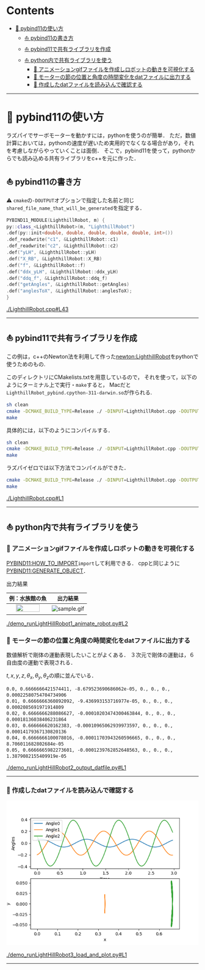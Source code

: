 # Contents
- [🐋 pybind11の使い方](#-pybind11の使い方)
    - [⛵ pybind11の書き方](#-pybind11の書き方)
    - [⛵ pybind11で共有ライブラリを作成](#-pybind11で共有ライブラリを作成)
    - [⛵ python内で共有ライブラリを使う](#-python内で共有ライブラリを使う)
        - [🪼 アニメーションgifファイルを作成しロボットの動きを可視化する](#-アニメーションgifファイルを作成しロボットの動きを可視化する)
        - [🪼 モーターの節の位置と角度の時間変化をdatファイルに出力する](#-モーターの節の位置と角度の時間変化をdatファイルに出力する)
        - [🪼 作成したdatファイルを読み込んで確認する](#-作成したdatファイルを読み込んで確認する)


---
# 🐋 pybind11の使い方 

ラズパイでサーボモーターを動かすには，pythonを使うのが簡単．
ただ，数値計算においては，pythonの速度が遅いため実用的でなくなる場合があり，それを考慮しながらやっていくことは面倒．
そこで，pybind11を使って，pythonからでも読み込める共有ライブラリをc++を元に作った．

## ⛵ pybind11の書き方 

⚠️ `cmake`の`-DOUTPUT`オプションで指定した名前と同じ`shared_file_name_that_will_be_generated`を指定する．

```cpp
PYBIND11_MODULE(LighthillRobot, m) {
py::class_<LighthillRobot>(m, "LighthillRobot")
.def(py::init<double, double, double, double, double, int>())
.def_readwrite("c1", &LighthillRobot::c1)
.def_readwrite("c2", &LighthillRobot::c2)
.def("yLH", &LighthillRobot::yLH)
.def("X_RB", &LighthillRobot::X_RB)
.def("f", &LighthillRobot::f)
.def("ddx_yLH", &LighthillRobot::ddx_yLH)
.def("ddq_f", &LighthillRobot::ddq_f)
.def("getAngles", &LighthillRobot::getAngles)
.def("anglesToX", &LighthillRobot::anglesToX);
}
```

[./LighthillRobot.cpp#L43](./LighthillRobot.cpp#L43)

---
## ⛵ pybind11で共有ライブラリを作成 

この例は，c++のNewton法を利用して作った[newton:LighthillRobot](../../include/rootFinding.hpp#L675)をpythonで使うためのもの.

このディレクトリにCMakelists.txtを用意しているので，
それを使って，以下のようにターミナル上で実行・`make`すると，
Macだと`LighthillRobot_pybind.cpython-311-darwin.so`が作られる.

```sh
sh clean
cmake -DCMAKE_BUILD_TYPE=Release ./ -DINPUT=LighthillRobot.cpp -DOUTPUT=shared_file_name_that_will_be_generated
make
```

具体的には，以下のようにコンパイルする．

```sh
sh clean
cmake -DCMAKE_BUILD_TYPE=Release ./ -DINPUT=LighthillRobot.cpp -DOUTPUT=LighthillRobot -DCMAKE_CXX_COMPILER=/opt/homebrew/bin/g++-13
make
```

ラズパイゼロでは以下方法でコンパイルができた．

```sh
cmake -DCMAKE_BUILD_TYPE=Release ./ -DINPUT=LighthillRobot.cpp -DOUTPUT=LighthillRobot -DCMAKE_CXX_COMPILER=/usr/bin/g++-12
make
```

[./LighthillRobot.cpp#L1](./LighthillRobot.cpp#L1)

---
## ⛵ python内で共有ライブラリを使う 

### 🪼 アニメーションgifファイルを作成しロボットの動きを可視化する 

[PYBIND11:HOW_TO_IMPORT](./demo_runLightHillRobot_all.py#L21)`import`して利用できる．
cppと同じように[PYBIND11:GENERATE_OBJECT](./demo_runLightHillRobot_all.py#L34)．

出力結果

|例：水族館の魚|出力結果|
|:---:|:---:|
| <img src="sample_aquarium.gif"  width="80%" height="80%"> | ![sample.gif](sample.gif) |

[./demo_runLightHillRobot1_animate_robot.py#L2](./demo_runLightHillRobot1_animate_robot.py#L2)

### 🪼 モーターの節の位置と角度の時間変化をdatファイルに出力する 

数値解析で剛体の運動表現したいことがよくある．
３次元で剛体の運動は，６自由度の運動で表現される．

$`t, x, y, z, \theta _x, \theta _y, \theta _z`$の順に並んでいる．

```data
0.0, 0.6666666421574411, -8.679523690686062e-05, 0., 0., 0., 0.00022580754704734906
0.01, 0.6666666360892092, -9.436993153716977e-05, 0., 0., 0., 0.0002085691971914809
0.02, 0.6666666288086627, -0.00010203474300463844, 0., 0., 0., 0.00018136038406231864
0.03, 0.666666620162383, -0.00010965062939973597, 0., 0., 0., 0.00014179367130820136
0.04, 0.6666666100078016, -0.00011703943260596665, 0., 0., 0., 8.706011682802684e-05
0.05, 0.6666665982273601, -0.0001239762852648563, 0., 0., 0., 1.3879082155409919e-05
```

[./demo_runLightHillRobot2_output_datfile.py#L1](./demo_runLightHillRobot2_output_datfile.py#L1)

---
### 🪼 作成したdatファイルを読み込んで確認する 

![sample.png](sample.png)

[./demo_runLightHillRobot3_load_and_plot.py#L1](./demo_runLightHillRobot3_load_and_plot.py#L1)

---
